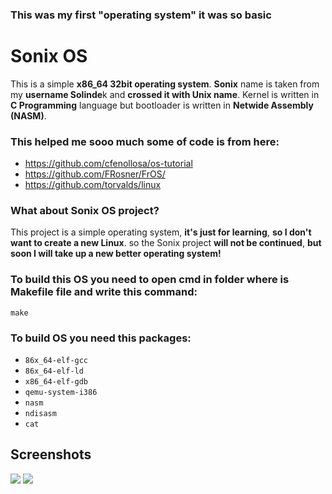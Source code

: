 ### This was my first "operating system" it was so basic 

# Sonix OS

This is a simple **x86_64 32bit operating system**. **Sonix** name is taken from my **username Solinde**k and **crossed it with Unix name**. Kernel is written in **C Programming** language but bootloader is written in **Netwide Assembly (NASM)**.

### This helped me sooo much some of code is from here:
- https://github.com/cfenollosa/os-tutorial
- https://github.com/FRosner/FrOS/
- https://github.com/torvalds/linux

### What about Sonix OS project?
This project is a simple operating system, **it's just for learning**, **so I don't want to create a new Linux**. so the Sonix project **will not be continued**, **but soon I will take up a new better operating system!**

### To build this OS you need to open cmd in folder where is Makefile file and write this command:
```shell
make
```

### To build OS you need this packages:
- `86x_64-elf-gcc`
- `86x_64-elf-ld`
- `x86_64-elf-gdb`
- `qemu-system-i386`
- `nasm`
- `ndisasm`
- `cat`

## Screenshots
<img src="https://cdn.discordapp.com/attachments/859467010969829389/926522486621880360/unknown.png">
<img src="https://i.imgur.com/YnrvFmM.png">
